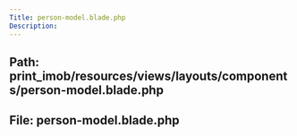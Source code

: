 ```yaml
---
Title: person-model.blade.php
Description:
---
```


## Path: print_imob/resources/views/layouts/components/person-model.blade.php
## File: person-model.blade.php
